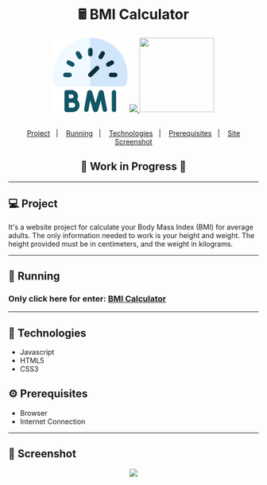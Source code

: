 <h1 align="center">
    🖩 BMI Calculator
</h1>

<div align="center">
    <img height="150px" width="150px" src="assets/img/bmi.png"></img>
    <a href="https://github.com/ErnstBeckerNeto/bmi-calculator">
    <img height="150px" src="https://github-readme-stats.vercel.app/api/pin/?username=ernstbeckerneto&repo=bmi-calculator&theme=gotham">
    <img height="150px" width="150px" src="https://cdn.jsdelivr.net/gh/devicons/devicon/icons/javascript/javascript-original.svg">
</div>

<br>

<p align="center">
    <a href="#-project">Project</a>&nbsp;&nbsp;&nbsp;|&nbsp;&nbsp;&nbsp;
    <a href="#-running">Running</a>&nbsp;&nbsp;&nbsp;|&nbsp;&nbsp;&nbsp;
    <a href="#-technologies">Technologies</a>&nbsp;&nbsp;&nbsp;|&nbsp;&nbsp;&nbsp;
    <a href="#-prerequisites">Prerequisites</a>&nbsp;&nbsp;&nbsp;|&nbsp;&nbsp;&nbsp;
    <a href="#-screenshot">Site Screenshot</a>
</p>

<h2 align="center">
    🚧  Work in Progress  🚧
</h2>

<hr>

### <h2>💻 Project</h2>

<p>
It's a website project for calculate your Body Mass Index (BMI) for average adults.
The only information needed to work is your height and weight.
The height provided must be in centimeters, and the weight in kilograms.
</p>

<hr>

### <h2>📗 Running</h2>

<h3>
Only click here for enter:
<a href="https://ernstbeckerneto-bmi.netlify.app/" rel="external" target="_blank">BMI Calculator</a>
</h3>

<hr>

### <h2>🚀 Technologies</h2>

<ul>
    <li>Javascript
    <li>HTML5
    <li>CSS3
</ul>

### <h2>⚙ Prerequisites</h2>

<ul>
    <li>Browser
    <li>Internet Connection
</ul>
    
<hr>

### <h2>📸 Screenshot</h2>

<div align="center">
    <img src="https://cdn.discordapp.com/attachments/980802949221605390/980813632977903626/BMI_Calculator.png">
</div>
